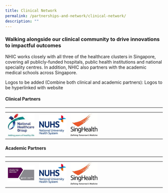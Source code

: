 ```yaml
---
title: Clinical Network
permalink: /partnerships-and-network/clinical-network/
description: ""
---
```

### Walking alongside our clinical community to drive innovations to impactful outcomes

NHIC works closely with all three of the healthcare clusters in Singapore, covering all publicly-funded hospitals, public health institutions and national speciality centres. In addition, NHIC also partners with the academic medical schools across Singapore. 

Logos to be added (Combine both clinical and academic partners): Logos to be hyperlinked with website

#### Clinical Partners

---

<table>
	<tbody>
		<tr>
			<td width="20%">
				<a href="https://corp.nhg.com.sg/Pages/default.aspx">
					<img src="/images/Partners%20Icons/nhg-logo.jpg">
				</a>
			</td>
			<td width="20%">
				<a href="https://www.nuhs.edu.sg/Pages/Home.aspx">
					<img src="/images/Partners%20Icons/nuhs_logo_201912.jpg">
				</a>
			</td>
			<td width="20%">
				<a href="https://www.singhealth.com.sg/">
					<img src="/images/Partners%20Icons/singhealth.jpg">
				</a>
			</td>
			<td width="20%">
			</td>
			<td width="20%">
			</td>
		</tr>
	</tbody>
</table>

#### Academic Partners

---

<table>
	<tbody>
		<tr>
			<td width="20%">
				<a href="https://corp.nhg.com.sg/Pages/default.aspx">
					<img src="/images/Partners%20Icons/lkc-medical.jpg">
				</a>
			</td>
			<td width="20%">
				<a href="https://www.nuhs.edu.sg/Pages/Home.aspx">
					<img src="/images/Partners%20Icons/nuhs_logo_201912.jpg">
				</a>
			</td>
			<td width="20%">
				<a href="https://www.singhealth.com.sg/">
					<img src="/images/Partners%20Icons/singhealth.jpg">
				</a>
			</td>
			<td width="20%">
			</td>
			<td width="20%">
			</td>
		</tr>
	</tbody>
</table>